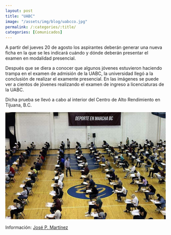 ```yaml
---
layout: post
title: "UABC"
image: "/assets/img/blog/uabcco.jpg"
permalink: /:categories/:title/
categories: [Comunicados]
---
```


A partir del jueves 20 de agosto los aspirantes deberán generar una nueva ficha en la que se les indicará cuándo y dónde deberán presentar el examen en modalidad presencial.

Después que se diera a conocer que algunos jóvenes estuvieron haciendo trampa en el examen de admisión de la UABC, la universidad llegó a la conclusión de realizar el examente presencial.
En las imágenes se puede ver a cientos de jóvenes realizando el examen de ingreso a licenciaturas de la UABC.

Dicha prueba se llevó a cabo al interior del Centro de Alto Rendimiento en Tijuana, B.C.

<img src="/assets/img/blog/uabc.jpg" class="img-fluid" alt="Responsive image">

Información: [José P. Martínez](https://www.facebook.com/CNRDEPORTES)